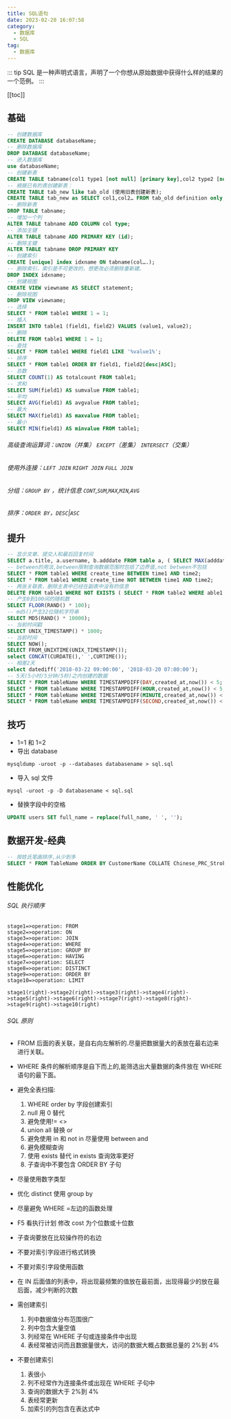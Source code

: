 ```yaml
---
title: SQL语句
date: 2023-02-20 16:07:58
category: 
  - 数据库
  - SQL
tag: 
  - 数据库
---
```


::: tip
SQL 是一种声明式语言，声明了一个你想从原始数据中获得什么样的结果的一个范例。
:::

<!-- more -->

[[toc]]

## 基础

```sql
-- 创建数据库
CREATE DATABASE databaseName;
-- 删除数据库
DROP DATABASE databaseName;
-- 进入数据库
use databaseName;
-- 创建新表
CREATE TABLE tabname(col1 type1 [not null] [primary key],col2 type2 [not null],..);
-- 根据已有的表创建新表：
CREATE TABLE tab_new like tab_old (使用旧表创建新表);
CREATE TABLE tab_new as SELECT col1,col2… FROM tab_old definition only;
-- 删除新表
DROP TABLE tabname;
-- 增加一个列
ALTER TABLE tabname ADD COLUMN col type;
-- 添加主键
ALTER TABLE tabname ADD PRIMARY KEY (id);
-- 删除主键
ALTER TABLE tabname DROP PRIMARY KEY
-- 创建索引
CREATE [unique] index idxname ON tabname(col….);
-- 删除索引，索引是不可更改的，想更改必须删除重新建。
DROP INDEX idxname;
-- 创建视图
CREATE VIEW viewname AS SELECT statement;
-- 删除视图
DROP VIEW viewname;
-- 选择
SELECT * FROM table1 WHERE 1 = 1;
-- 插入
INSERT INTO table1 (field1, field2) VALUES (value1, value2);
-- 删除
DELETE FROM table1 WHERE 1 = 1;
-- 查找
SELECT * FROM table1 WHERE field1 LIKE '%value1%';
-- 排序
SELECT * FROM table1 ORDER BY field1, field2[desc|ASC];
-- 总数
SELECT COUNT(1) AS totalcount FROM table1;
-- 求和
SELECT SUM(field1) AS sumvalue FROM table1;
-- 平均
SELECT AVG(field1) AS avgvalue FROM table1;
-- 最大
SELECT MAX(field1) AS maxvalue FROM table1;
-- 最小
SELECT MIN(field1) AS minvalue FROM table1;
```

###### 高级查询运算词：`UNION`（并集） `EXCEPT`（差集） `INTERSECT`（交集）

###### 使用外连接：`LEFT JOIN` `RIGHT JOIN` `FULL JOIN`

###### 分组：`GROUP BY` ，统计信息 `CONT`,`SUM`,`MAX`,`MIN`,`AVG`

###### 排序：`ORDER BY`，`DESC`|`ASC`

## 提升

```sql
-- 显示文章、提交人和最后回复时间
SELECT a.title, a.username, b.adddate FROM table a, ( SELECT MAX(adddate) AS adddate FROM table WHERE table.title = a.title ) b;
-- between的用法,between限制查询数据范围时包括了边界值,not between不包括
SELECT * FROM table1 WHERE create_time BETWEEN time1 AND time2;
SELECT * FROM table1 WHERE create_time NOT BETWEEN time1 AND time2;
-- 两张关联表，删除主表中已经在副表中没有的信息
DELETE FROM table1 WHERE NOT EXISTS ( SELECT * FROM table2 WHERE able1.field1 = table2.field1 );
-- 产生0到100间的随机数
SELECT FLOOR(RAND() * 100);
-- md5()产生32位随机字符串
SELECT MD5(RAND() * 10000);
-- 当前时间戳
SELECT UNIX_TIMESTAMP() * 1000;
-- 当前时间
SELECT NOW();
SELECT FROM_UNIXTIME(UNIX_TIMESTAMP());
select CONCAT(CURDATE(),' ',CURTIME());
-- 相差2天
select datediff('2018-03-22 09:00:00', '2018-03-20 07:00:00');
-- 5天(5小时/5分钟/5秒)之内创建的数据
SELECT * FROM tableName WHERE TIMESTAMPDIFF(DAY,created_at,now()) < 5;
SELECT * FROM tableName WHERE TIMESTAMPDIFF(HOUR,created_at,now()) < 5;
SELECT * FROM tableName WHERE TIMESTAMPDIFF(MINUTE,created_at,now()) < 5;
SELECT * FROM tableName WHERE TIMESTAMPDIFF(SECOND,created_at,now()) < 5;
```

## 技巧

- 1=1 和 1=2
- 导出 database

```shell
mysqldump -uroot -p --databases databasename > sql.sql
```

- 导入 sql 文件

```shell
mysql -uroot -p -D databasename < sql.sql
```

- 替换字段中的空格

```sql
UPDATE users SET full_name = replace(full_name, ' ', '');
```

## 数据开发-经典

```sql
-- 按姓氏笔画排序,从少到多
SELECT * FROM TableName ORDER BY CustomerName COLLATE Chinese_PRC_Stroke_ci_as;
```

## 性能优化

###### SQL 执行顺序

```flow
stage1=>operation: FROM
stage2=>operation: ON
stage3=>operation: JOIN
stage4=>operation: WHERE
stage5=>operation: GROUP BY
stage6=>operation: HAVING
stage7=>operation: SELECT
stage8=>operation: DISTINCT
stage9=>operation: ORDER BY
stage10=>operation: LIMIT

stage1(right)->stage2(right)->stage3(right)->stage4(right)->stage5(right)->stage6(right)->stage7(right)->stage8(right)->stage9(right)->stage10(right)
```

###### SQL 原则

- FROM 后面的表关联，是自右向左解析的.尽量把数据量大的表放在最右边来进行关联。

- WHERE 条件的解析顺序是自下而上的,能筛选出大量数据的条件放在 WHERE 语句的最下面。

- 避免全表扫描:
  1. WHERE order by 字段创建索引
  2. null 用 0 替代
  3. 避免使用!= <>
  4. union all 替换 or
  5. 避免使用 in 和 not in 尽量使用 between and
  6. 避免模糊查询
  7. 使用 exists 替代 in exists 查询效率更好
  8. 子查询中不要包含 ORDER BY 子句
- 尽量使用数字类型

- 优化 distinct 使用 group by

- 尽量避免 WHERE =左边的函数处理

- F5 看执行计划 修改 cost 为个位数或十位数

- 子查询要放在比较操作符的右边

- 不要对索引字段进行格式转换

- 不要对索引字段使用函数

- 在 IN 后面值的列表中，将出现最频繁的值放在最前面，出现得最少的放在最后面，减少判断的次数

- 需创建索引
  1. 列中数据值分布范围很广
  2. 列中包含大量空值
  3. 列经常在 WHERE 子句或连接条件中出现
  4. 表经常被访问而且数据量很大，访问的数据大概占数据总量的 2%到 4%
- 不要创建索引
  1. 表很小
  2. 列不经常作为连接条件或出现在 WHERE 子句中
  3. 查询的数据大于 2%到 4%
  4. 表经常更新
  5. 加索引的列包含在表达式中
